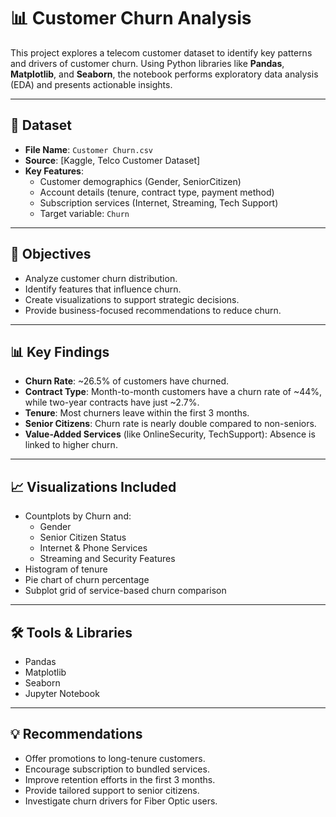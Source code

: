 # 📊 Customer Churn Analysis

This project explores a telecom customer dataset to identify key patterns and drivers of customer churn. Using Python libraries like **Pandas**, **Matplotlib**, and **Seaborn**, the notebook performs exploratory data analysis (EDA) and presents actionable insights.

---

## 📁 Dataset

- **File Name**: `Customer Churn.csv`
- **Source**: [Kaggle, Telco Customer Dataset]
- **Key Features**:
  - Customer demographics (Gender, SeniorCitizen)
  - Account details (tenure, contract type, payment method)
  - Subscription services (Internet, Streaming, Tech Support)
  - Target variable: `Churn`

---

## 📌 Objectives

- Analyze customer churn distribution.
- Identify features that influence churn.
- Create visualizations to support strategic decisions.
- Provide business-focused recommendations to reduce churn.

---

## 📊 Key Findings

- **Churn Rate**: ~26.5% of customers have churned.
- **Contract Type**: Month-to-month customers have a churn rate of ~44%, while two-year contracts have just ~2.7%.
- **Tenure**: Most churners leave within the first 3 months.
- **Senior Citizens**: Churn rate is nearly double compared to non-seniors.
- **Value-Added Services** (like OnlineSecurity, TechSupport): Absence is linked to higher churn.

---


## 📈 Visualizations Included

- Countplots by Churn and:
  - Gender
  - Senior Citizen Status
  - Internet & Phone Services
  - Streaming and Security Features
- Histogram of tenure
- Pie chart of churn percentage
- Subplot grid of service-based churn comparison

---

## 🛠️ Tools & Libraries

- Pandas
- Matplotlib
- Seaborn
- Jupyter Notebook

---

## 💡 Recommendations

- Offer promotions to long-tenure customers.
- Encourage subscription to bundled services.
- Improve retention efforts in the first 3 months.
- Provide tailored support to senior citizens.
- Investigate churn drivers for Fiber Optic users.



